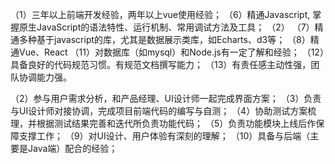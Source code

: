 （1）三年以上前端开发经验，两年以上vue使用经验；
（6）精通Javascript, 掌握原生JavaScript的语法特性、运行机制、常用调试方法及工具；
（2）
（7）精通多种基于javascript的库，尤其是数据展示类库，如Echarts、d3等；
（8）精通Vue、React
（11）对数据库（如mysql）和Node.js有一定了解和经验；
（12）具备良好的代码规范习惯。有规范文档撰写能力；
（13）有责任感主动性强，团队协调能力强。




（2）参与用户需求分析，和产品经理、UI设计师一起完成界面方案；
（3）负责与UI设计师对接协调，完成项目前端代码的编写与自测；
（4）协助测试方案梳理，并根据测试结果完善和迭代所负责功能代码；
（5）负责功能模块上线后作保障支撑工作；
（9）对UI设计、用户体验有深刻的理解；
（10）具备与后端（主要是Java端）配合的经验；